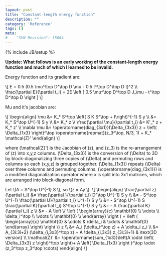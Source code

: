 ```yaml
---
layout: post
title: "Constant-length energy function"
description: ""
category: 'Reference'
tags: []
meta: 
#    "SVN Revision": 15864
---
```

{% include JB/setup %}

**Update: What follows is an early working of the constant-length energy function and much of which I learned to be invalid.**

Energy function and its gradient are:

<div>
\[
E = 0.5 (0.5 \mu^\top D^\top D \mu - 0.5 t^\top D^\top D t)^2 \\
\frac{\partial E}{\partial t_i} = 2E \left [ 0.5 \mu^\top D^\top D J_\mu - t^\top D^\top D  \right ]
\]
</div>

Mu and it's jacobian are:

<div>
\[
\begin{align}
\mu &= K_* S^\top \left( S K S^\top + I\right)^{-1} S y \\
    &= K_* S^\top U^{-1} S y \\
    &= K_* z \\
\frac{\partial \mu}{\partial t_i} 
    &= K'_* z + K_* z' \\
\nabla \mu &= \operatorname{diag_{3x1}}(\Delta_{3x3}) z + \left( \Delta_{1x3} \right)^\top \operatorname{repmat}(z_3^\top, N/3, 1) + K_* \mathcal{Z}'
\end{align}
\]

where \(\mathcal{Z}'\) is the Jacobian of \(z\), and \(z_3\) is the re-arrangement of \(z\) into x,y,z columns.  \(\Delta_{3x3}\) is the conversion of \(\Delta\) to 3D by block-diagonalizing three copies of \(\Delta\) and permuting rows and columns so each (x,y,z) is grouped together.  \(\Delta_{1x3}\) repeats \(\Delta\) over three columns and permuting columns.  \(\operatorname{diag_{3x1}}\) is a modified diagonalization operator where x is split into 3x1 matrices, which are arranged into block-diagonal form.
</div>



<div>
Let \(A = S^\top U^{-1} S \), so \(z = Ay \).
\[
\begin{align}
\frac{\partial z}{\partial t_i} &= \frac{\partial }{\partial t_i} D^\top U^{-1} S y \\
                              &= - S^\top U^{-1} \frac{\partial U}{\partial t_i} U^{-1} S y \\
                              &= - S^\top U^{-1} S \frac{\partial K}{\partial t_i} S^\top U^{-1} S y \\
                              &= - A \frac{\partial K}{\partial t_i} z \\
                              &= - A \left \{
                                      \left (
                                      \begin{array}{c} 
                                          \mathbf{0}             \\
                                          \vdots        \\
                                          \delta_i^\top \\
                                          \vdots        \\
                                          \mathbf{0}             \\
                                      \end{array} \right ) + 
                                      \left (
                                          \begin{array}{c}
                                          \mathbf{0} & \cdots & \delta_i & \cdots & \mathbf{0}
                                          \end{array} 
                                      \right) 
                                    \right \} z \\
         &= A_i (\delta_i^\top z) + A \delta_i z_i \\
         &= A_{3i:3i+2} (\delta_{i,3x3}^\top z) + A \delta_{i,3x3} z_{3i:3i+1} & \text{3D version} \\
\mathcal{Z}' &= \operatorname{sum_{1x3}}\left(A \odot \left( \Delta_{3x3} z \right)^\top \right)+ A \left( \Delta_{1x3}  \right )^\top \odot (z_3^\top z_3^\top \cdots)
\end{align}
\]
</div>


